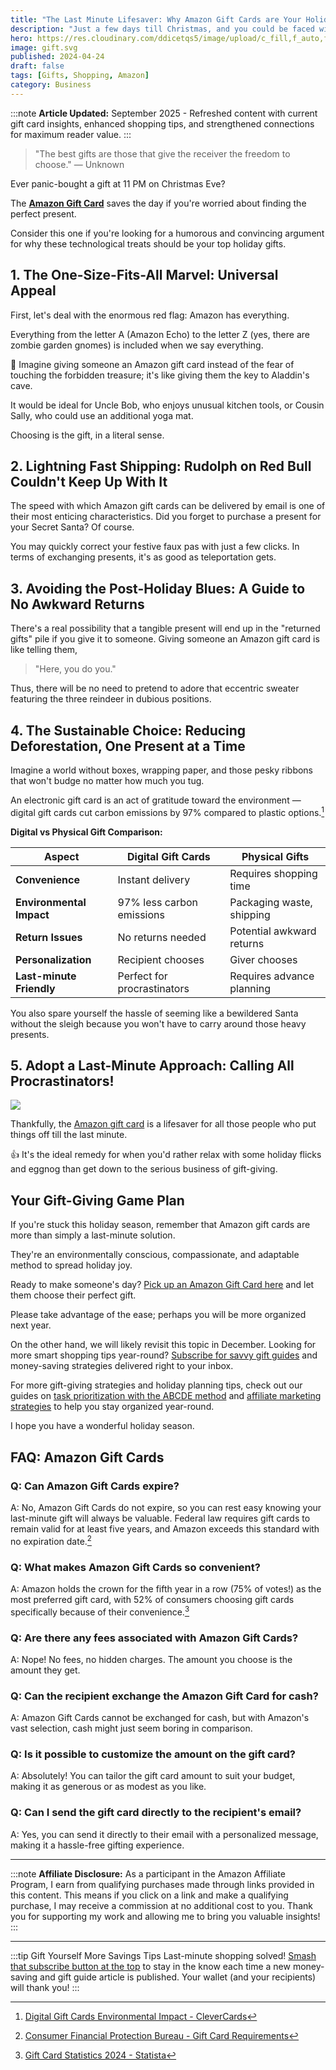 ```yaml
---
title: "The Last Minute Lifesaver: Why Amazon Gift Cards are Your Holiday Hero"
description: "Just a few days till Christmas, and you could be faced with the unpleasant task of doing your shopping at the last minute."
hero: https://res.cloudinary.com/ddicetqs5/image/upload/c_fill,f_auto,fl_force_strip,q_auto:best/v1758599572/wayfinder-images/imxqd68cvxjlb9yhhwhr
image: gift.svg
published: 2024-04-24
draft: false
tags: [Gifts, Shopping, Amazon]
category: Business
---
```


:::note
**Article Updated:** September 2025 - Refreshed content with current gift card insights, enhanced shopping tips, and strengthened connections for maximum reader value.
:::

> "The best gifts are those that give the receiver the freedom to choose." — Unknown

Ever panic-bought a gift at 11 PM on Christmas Eve?

The [**Amazon Gift Card**](https://amzn.to/48wgPwh) saves the day if you're worried about finding the perfect present.

Consider this one if you're looking for a humorous and convincing argument for why these technological treats should be your top holiday gifts.

## 1. The One-Size-Fits-All Marvel: Universal Appeal

First, let's deal with the enormous red flag: Amazon has everything.

Everything from the letter A (Amazon Echo) to the letter Z (yes, there are zombie garden gnomes) is included when we say everything.

🧠 Imagine giving someone an Amazon gift card instead of the fear of touching the forbidden treasure; it's like giving them the key to Aladdin's cave.

It would be ideal for Uncle Bob, who enjoys unusual kitchen tools, or Cousin Sally, who could use an additional yoga mat.

Choosing is the gift, in a literal sense.

## 2. Lightning Fast Shipping: Rudolph on Red Bull Couldn't Keep Up With It

The speed with which Amazon gift cards can be delivered by email is one of their most enticing characteristics. Did you forget to purchase a present for your Secret Santa? Of course.

You may quickly correct your festive faux pas with just a few clicks. In terms of exchanging presents, it's as good as teleportation gets.

## 3. Avoiding the Post-Holiday Blues: A Guide to No Awkward Returns

There's a real possibility that a tangible present will end up in the "returned gifts" pile if you give it to someone. Giving someone an Amazon gift card is like telling them,

> "Here, you do you."

Thus, there will be no need to pretend to adore that eccentric sweater featuring the three reindeer in dubious positions.

## 4. The Sustainable Choice: Reducing Deforestation, One Present at a Time

Imagine a world without boxes, wrapping paper, and those pesky ribbons that won't budge no matter how much you tug.

An electronic gift card is an act of gratitude toward the environment — digital gift cards cut carbon emissions by 97% compared to plastic options.[^1]

**Digital vs Physical Gift Comparison:**

| Aspect | Digital Gift Cards | Physical Gifts |
|--------|-------------------|----------------|
| **Convenience** | Instant delivery | Requires shopping time |
| **Environmental Impact** | 97% less carbon emissions | Packaging waste, shipping |
| **Return Issues** | No returns needed | Potential awkward returns |
| **Personalization** | Recipient chooses | Giver chooses |
| **Last-minute Friendly** | Perfect for procrastinators | Requires advance planning |

You also spare yourself the hassle of seeming like a bewildered Santa without the sleigh because you won't have to carry around those heavy presents.

## 5. Adopt a Last-Minute Approach: Calling All Procrastinators!

![](https://res.cloudinary.com/ddicetqs5/image/upload/f_auto,fl_force_strip,q_auto:best/v1758610440/wayfinder-images/dgtbybozluqycgaw80p6)

Thankfully, the [Amazon gift card](https://amzn.to/48wgPwh) is a lifesaver for all those people who put things off till the last minute.

👍 It's the ideal remedy for when you'd rather relax with some holiday flicks and eggnog than get down to the serious business of gift-giving.

## Your Gift-Giving Game Plan

If you're stuck this holiday season, remember that Amazon gift cards are more than simply a last-minute solution.

They're an environmentally conscious, compassionate, and adaptable method to spread holiday joy.

Ready to make someone's day? [Pick up an Amazon Gift Card here](https://amzn.to/48wgPwh) and let them choose their perfect gift.

Please take advantage of the ease; perhaps you will be more organized next year.

On the other hand, we will likely revisit this topic in December. Looking for more smart shopping tips year-round? [Subscribe for savvy gift guides](https://wayfinder.page/subscribe) and money-saving strategies delivered right to your inbox.

For more gift-giving strategies and holiday planning tips, check out our guides on [task prioritization with the ABCDE method](/posts/abcde-method) and [affiliate marketing strategies](/posts/affiliate-income) to help you stay organized year-round.

I hope you have a wonderful holiday season.

## FAQ: Amazon Gift Cards

### Q: Can Amazon Gift Cards expire?

A: No, Amazon Gift Cards do not expire, so you can rest easy knowing your last-minute gift will always be valuable. Federal law requires gift cards to remain valid for at least five years, and Amazon exceeds this standard with no expiration date.[^2]

### Q: What makes Amazon Gift Cards so convenient?

A: Amazon holds the crown for the fifth year in a row (75% of votes!) as the most preferred gift card, with 52% of consumers choosing gift cards specifically because of their convenience.[^3]

### Q: Are there any fees associated with Amazon Gift Cards?

A: Nope! No fees, no hidden charges. The amount you choose is the amount they get.

### Q: Can the recipient exchange the Amazon Gift Card for cash?

A: Amazon Gift Cards cannot be exchanged for cash, but with Amazon's vast selection, cash might just seem boring in comparison.

### Q: Is it possible to customize the amount on the gift card?

A: Absolutely! You can tailor the gift card amount to suit your budget, making it as generous or as modest as you like.

### Q: Can I send the gift card directly to the recipient's email?

A: Yes, you can send it directly to their email with a personalized message, making it a hassle-free gifting experience.

---

:::note
**Affiliate Disclosure:** As a participant in the Amazon Affiliate Program, I earn from qualifying purchases made through links provided in this content. This means if you click on a link and make a qualifying purchase, I may receive a commission at no additional cost to you. Thank you for supporting my work and allowing me to bring you valuable insights!
:::

---

:::tip Gift Yourself More Savings Tips
Last-minute shopping solved! [Smash that subscribe button at the top](https://wayfinder.page/subscribe) to stay in the know each time a new money-saving and gift guide article is published. Your wallet (and your recipients) will thank you!
:::

[^1]: [Digital Gift Cards Environmental Impact - CleverCards](https://www.clevercards.com/blog/the-climate-crisis-behind-plastic-cards)
[^2]: [Consumer Financial Protection Bureau - Gift Card Requirements](https://www.consumerfinance.gov/rules-policy/regulations/1005/20/)
[^3]: [Gift Card Statistics 2024 - Statista](https://www.statista.com/statistics/gift-cards/)
